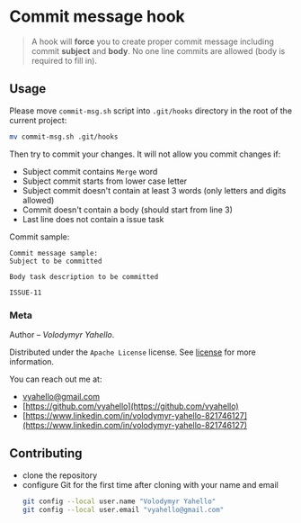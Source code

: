 # Commit message hook
> A hook will **force** you to create proper commit message including commit **subject** and **body**.
> No one line commits are allowed (body is required to fill in).

## Usage
Please move `commit-msg.sh` script into `.git/hooks` directory in the root of the current project:
```bash
mv commit-msg.sh .git/hooks
```

Then try to commit your changes. It will not allow you commit changes if:
  - Subject commit contains `Merge` word
  - Subject commit starts from lower case letter
  - Subject commit doesn't contain at least 3 words (only letters and digits allowed)
  - Commit doesn't contain a body (should start from line 3)
  - Last line does not contain a issue task

Commit sample:

```text
Commit message sample:
Subject to be committed

Body task description to be committed

ISSUE-11
```

### Meta

Author – _Volodymyr Yahello_.

Distributed under the `Apache License` license. See [license](LICENSE.md) for more information.

You can reach out me at:
* [vyahello@gmail.com](vyahello@gmail.com)
* [https://github.com/vyahello](https://github.com/vyahello)
* [https://www.linkedin.com/in/volodymyr-yahello-821746127](https://www.linkedin.com/in/volodymyr-yahello-821746127)

## Contributing

- clone the repository
- configure Git for the first time after cloning with your name and email
  ```bash
  git config --local user.name "Volodymyr Yahello"
  git config --local user.email "vyahello@gmail.com"
  ```
